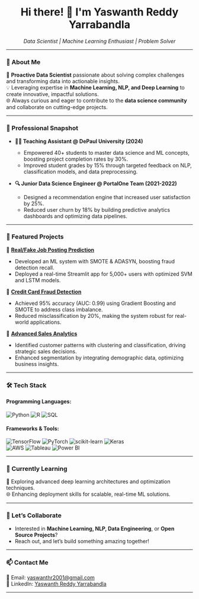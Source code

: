 <h1 align="center">Hi there! 👋 I'm Yaswanth Reddy Yarrabandla</h1>
<p align="center">
  <em>Data Scientist | Machine Learning Enthusiast | Problem Solver</em>
</p>

---

### 🌟 About Me  
🎯 **Proactive Data Scientist** passionate about solving complex challenges and transforming data into actionable insights.  
💡 Leveraging expertise in **Machine Learning, NLP, and Deep Learning** to create innovative, impactful solutions.  
🌐 Always curious and eager to contribute to the **data science community** and collaborate on cutting-edge projects.  

---

### 💼 Professional Snapshot  
- **👨‍🏫 Teaching Assistant @ DePaul University (2024)**  
   - Empowered 40+ students to master data science and ML concepts, boosting project completion rates by 30%.  
   - Improved student grades by 15% through targeted feedback on NLP, classification models, and data preprocessing.  

- **🔍 Junior Data Science Engineer @ PortalOne Team (2021-2022)**  
   - Designed a recommendation engine that increased user satisfaction by 25%.  
   - Reduced user churn by 18% by building predictive analytics dashboards and optimizing data pipelines.

---

### 🚀 Featured Projects  
📌 **[Real/Fake Job Posting Prediction](#)**  
- Developed an ML system with SMOTE & ADASYN, boosting fraud detection recall.  
- Deployed a real-time Streamlit app for 5,000+ users with optimized SVM and LSTM models.  

📌 **[Credit Card Fraud Detection](#)**  
- Achieved 95% accuracy (AUC: 0.99) using Gradient Boosting and SMOTE to address class imbalance.  
- Reduced misclassification by 20%, making the system robust for real-world applications.  

📌 **[Advanced Sales Analytics](#)**  
- Identified customer patterns with clustering and classification, driving strategic sales decisions.  
- Enhanced segmentation by integrating demographic data, optimizing business insights.

---

### 🛠️ Tech Stack  
#### **Programming Languages:**  
![Python](https://img.shields.io/badge/Python-3776AB?style=for-the-badge&logo=python&logoColor=white) 
![R](https://img.shields.io/badge/R-276DC3?style=for-the-badge&logo=r&logoColor=white) 
![SQL](https://img.shields.io/badge/SQL-4479A1?style=for-the-badge&logo=postgresql&logoColor=white)

#### **Frameworks & Tools:**  
![TensorFlow](https://img.shields.io/badge/TensorFlow-FF6F00?style=for-the-badge&logo=tensorflow&logoColor=white) 
![PyTorch](https://img.shields.io/badge/PyTorch-EE4C2C?style=for-the-badge&logo=pytorch&logoColor=white) 
![scikit-learn](https://img.shields.io/badge/scikit--learn-F7931E?style=for-the-badge&logo=scikitlearn&logoColor=white) 
![Keras](https://img.shields.io/badge/Keras-D00000?style=for-the-badge&logo=keras&logoColor=white)  
![AWS](https://img.shields.io/badge/AWS-232F3E?style=for-the-badge&logo=amazonaws&logoColor=white) 
![Tableau](https://img.shields.io/badge/Tableau-E97627?style=for-the-badge&logo=tableau&logoColor=white) 
![Power BI](https://img.shields.io/badge/Power%20BI-F2C811?style=for-the-badge&logo=powerbi&logoColor=black)  

---

### 🌱 Currently Learning  
📖 Exploring advanced deep learning architectures and optimization techniques.  
🌐 Enhancing deployment skills for scalable, real-time ML solutions.  

---

### 🤝 Let’s Collaborate  
- Interested in **Machine Learning, NLP, Data Engineering**, or **Open Source Projects**?  
- Reach out, and let’s build something amazing together!  

---

### 📫 Contact Me  
📧 Email: [yaswanthr2001@gmail.com](mailto:yaswanthr2001@gmail.com)  
🔗 LinkedIn: [Yaswanth Reddy Yarrabandla](#)  

---
